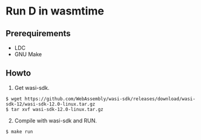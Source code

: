 # Run D in wasmtime

## Prerequirements

- LDC
- GNU Make

## Howto

1. Get wasi-sdk.

```console
$ wget https://github.com/WebAssembly/wasi-sdk/releases/download/wasi-sdk-12/wasi-sdk-12.0-linux.tar.gz
$ tar xvf wasi-sdk-12.0-linux.tar.gz
```

2. Compile with wasi-sdk and RUN.

```console
$ make run
```
